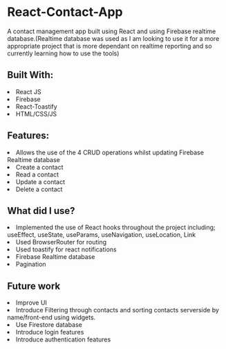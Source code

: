 # React-Contact-App
A contact management app built using React and using Firebase realtime database.(Realtime database was used as I am looking to use it for a more appropriate project that is more dependant on realtime reporting and so currently learning how to use the tools)

<h2>Built With:</h2>
<li>React JS</li>
<li>Firebase</li>
<li>React-Toastify</li>
<li>HTML/CSS/JS</li>

<h2>Features:</h2>
<li>Allows the use of the 4 CRUD operations whilst updating Firebase Realtime database</li>
<li>Create a contact</li>
<li>Read a contact</li>
<li>Update a contact</li>
<li>Delete a contact</li>

<h2>What did I use?</h2>
<li>Implemented the use of React hooks throughout the project including; useEffect, useState, useParams, useNavigation, useLocation, Link</li>
<li>Used BrowserRouter for routing</li>
<li>Used toastify for react notifications</li>
<li>Firebase Realtime database</li>
<li>Pagination</li>

<h2>Future work</h2>
<li>Improve UI</li>
<li>Introduce Filtering through contacts and sorting contacts serverside by name/front-end using widgets.</li>
<li>Use Firestore database</li>
<li>Introduce login features</li>
<li>Introduce authentication features</li>
